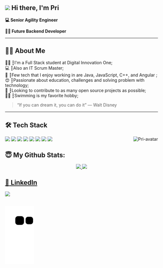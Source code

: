 ## <img src="https://emojis.slackmojis.com/emojis/images/1531849430/4246/blob-sunglasses.gif?1531849430" width="30"/> Hi there, I'm Pri

**:computer: Senior Agility Engineer** 

**:woman_technologist: Future Backend Developer** 

---

## :woman_technologist: About Me

:woman_student: ┇I'm a Full Stack student at Digital Innovation One;<br />
:computer: ┇Also an IT Scrum Master;<br />
💾 ┇Few tech that I enjoy working in are Java, JavaScript, C++, and Angular ;<br />
😍 ┇Passionate about education, challenges and solving problem with technology;<br />
🎯 ┇Looking to contribute to as many open source projects as possible;<br />:swimming_woman: ┇Swimming is my favorite hobby;<br />

> “If you can dream it, you can do it”
> ― Walt Disney

---

## 🛠 Tech Stack

<p> 
  <img src="https://img.shields.io/badge/java%20-%23323330.svg?&style=for-the-badge&logo=java&logoColor=%23F7DF1E"/>
  <img src="https://img.shields.io/badge/javascript%20-%23323330.svg?&style=for-the-badge&logo=javascript&logoColor=%23F7DF1E"/>
  <img src="https://img.shields.io/badge/typescript%20-%23007ACC.svg?&style=for-the-badge&logo=typescript&logoColor=white"/>
  <img src="https://img.shields.io/badge/git%20-%23F05033.svg?&style=for-the-badge&logo=git&logoColor=white"/>
  <img src="https://img.shields.io/badge/github%20-%23121011.svg?&style=for-the-badge&logo=github&logoColor=white"/>
  <img src="https://img.shields.io/badge/Docker-2496ED?style=for-the-badge&logo=docker&logoColor=white"/>
  <img src="https://img.shields.io/badge/HTML5-E34F26?style=for-the-badge&logo=html5&logoColor=white"/>
  <img src="https://img.shields.io/badge/CSS3-1572B6?style=for-the-badge&logo=css3&logoColor=white"/>
  <img align="right" alt="Pri-avatar" src="https://i.picasion.com/pic92/1abaa44f9e815de6127be25179b07bf8.gif">
</p>


## 😇 My Github Stats:

<div align="center">
  <a href="https://github.com/priscilla-oliveira">
  <img height="180em" src="https://github-readme-stats.vercel.app/api?username=priscilla-oliveira&show_icons=true&theme=dracula&include_all_commits=true&count_private=true"/>
  <img height="180em" src="https://github-readme-stats.vercel.app/api/top-langs/?username=priscilla-oliveira&layout=compact&langs_count=7&theme=dracula"/>
</div>
    
## :link: LinkedIn

<div> 
  <a href="https://www.linkedin.com/in/priscillaoliveira4/?locale=en_US" target="_blank"><img src="https://img.shields.io/badge/-LinkedIn-%230077B5?style=for-the-badge&logo=linkedin&logoColor=white" target="_blank"></a> 
</div>


  ##


  ![Snake animation](https://github.com/rafaballerini/rafaballerini/blob/output/github-contribution-grid-snake.svg)

</div>
